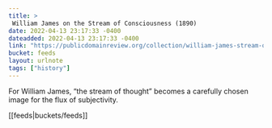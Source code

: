```yaml
---
title: > 
 William James on the Stream of Consciousness (1890)
date: 2022-04-13 23:17:33 -0400
dateadded: 2022-04-13 23:17:33 -0400
link: "https://publicdomainreview.org/collection/william-james-stream-of-consciousness"
bucket: feeds
layout: urlnote
tags: ["history"]
--- 
```

For William James, “the stream of thought” becomes a carefully chosen image for the flux of subjectivity.
 <!-- end excerpt --> 
<div class='bucket'>[[feeds|buckets/feeds]]</div> 
